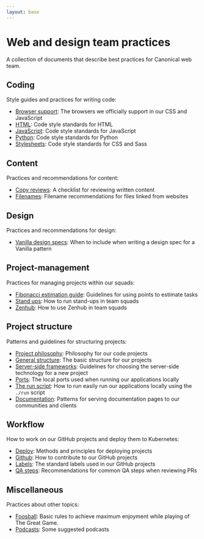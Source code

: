 ```yaml
---
layout: base
---
```


# Web and design team practices

A collection of documents that describe best practices for Canonical web team.

<!--
  This table of contents is edited manually.
  Please update it whenever you add, remove or move a document,
  and check and update it whenever you get the opportunity.
-->

## Coding

Style guides and practices for writing code:

- [Browser support](/practices/coding/browser-support): The browsers we officially support in our CSS and JavaScript
- [HTML](/practices/coding/html): Code style standards for HTML
- [JavaScript](/practices/coding/javascript): Code style standards for JavaScript
- [Python](/practices/coding/python): Code style standards for Python
- [Stylesheets](/practices/coding/stylesheets): Code style standards for CSS and Sass

## Content

Practices and recommendations for content:

- [Copy reviews](/practices/content/copy-reviews): A checklist for reviewing written content
- [Filenames](/practices/content/filenames): Filename recommendations for files linked from websites

## Design

Practices and recommendations for design:

- [Vanilla design specs](/practices/design/vanilla-design-specs): When to include when writing a design spec for a Vanilla pattern

## Project-management

Practices for managing projects within our squads:

- [Fibonacci estimation guide](/practices/project-management/fibonacci-estimation-guide): Guidelines for using points to estimate tasks
- [Stand ups](/practices/project-management/stand-ups): How to run stand-ups in team squads
- [Zenhub](/practices/project-management/zenhub): How to use Zenhub in team squads

## Project structure

Patterns and guidelines for structuring projects:

- [Project philosophy](project-structure/project-philosophy.md): Philosophy for our code projects
- [General structure](project-structure/general-structure.md): The basic structure for our projects
- [Server-side frameworks](project-structure/server-side-frameworks.md): Guidelines for choosing the server-side technology for a new project
- [Ports](/practices/local-development/ports): The local ports used when running our applications locally
- [The run script](/practices/local-development/the-run-script): How to run easily run our applications locally using the `./run` script
- [Documentation](/practices/solutions/documentation): Patterns for serving documentation pages to our communities and clients

## Workflow

How to work on our GitHub projects and deploy them to Kubernetes:

- [Deploy](/practices/workflow/deploy): Methods and principles for deploying projects
- [Github](/practices/workflow/github): How to contribute to our GitHub projects
- [Labels](/practices/workflow/labels): The standard labels used in our GitHub projects
- [QA steps](/practices/workflow/qa-steps): Recommendations for common QA steps when reviewing PRs

## Miscellaneous

Practices about other topics:

- [Foosball](/practices/miscellaneous/foosball): Basic rules to achieve maximum enjoyment while playing of The Great Game.
- [Podcasts](/practices/miscellaneous/podcasts): Some suggested podcasts
